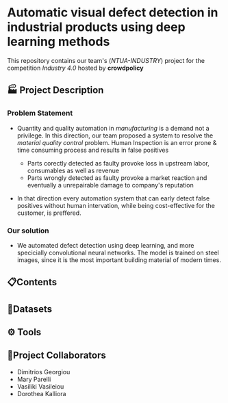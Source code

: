 # Automatic visual defect detection in industrial products using deep learning methods
This repository contains our team's (*NTUA-INDUSTRY*) project for the competition *Industry 4.0* hosted by **crowdpolicy**

## 🏭 Project Description

### Problem Statement

* Quantity and quality automation in *manufacturing* is a demand not a privilege. In this direction, our team proposed a system to resolve the *material quality control* problem. Human Inspection is an error prone \& time consuming process and results in false positives
    * Parts corectly detected as faulty provoke loss in upstream labor, consumables as well as revenue
    * Parts wrongly detected as faulty provoke a market reaction and eventually a unrepairable damage to company's reputation 

* In that direction every automation system that can early detect false positives without human intervation, while being cost-effective for the customer, is preffered.

### Our solution
* We automated defect detection using deep learning, and more specicially convolutional neural networks. The model is trained on steel images, since it is the most important building material of modern times. 

## 📋Contents

## 📙Datasets

## ⚙️ Tools

## 👱Project Collaborators
* Dimitrios Georgiou
* Mary Parelli
* Vasiliki Vasileiou
* Dorothea Kalliora
